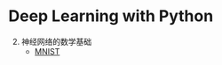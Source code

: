 # Deep Learning with Python

2. 神经网络的数学基础
    * [MNIST](http://nbviewer.jupyter.org/github/wang-junjian/deep-learning-with-python/blob/master/2.1_mnist.ipynb)
